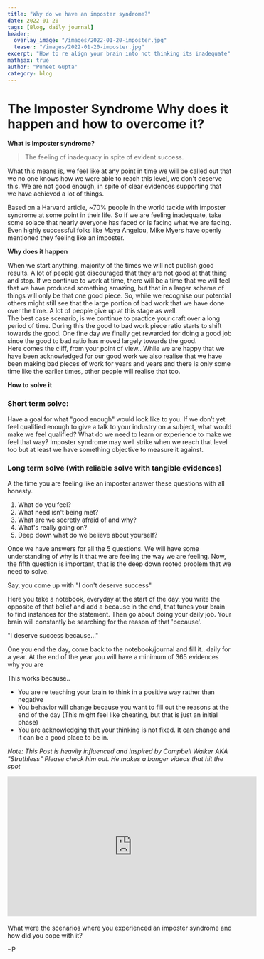 ```yaml
---
title: "Why do we have an imposter syndrome?"
date: 2022-01-20
tags: [Blog, daily journal]
header:
  overlay_image: "/images/2022-01-20-imposter.jpg"
  teaser: "/images/2022-01-20-imposter.jpg"
excerpt: "How to re align your brain into not thinking its inadequate"
mathjax: true
author: "Puneet Gupta"
category: blog
---
```



# The Imposter Syndrome Why does it happen and how to overcome it?

**What is Imposter syndrome?**<br />
>The feeling of inadequacy in spite of evident success.

What this means is, we feel like at any point in time we will be called out that we no one knows how we were able to reach this level, we don't deserve this. We are not good enough, in spite of clear evidences supporting that we have achieved a lot of things.

Based on a Harvard article, ~70% people in the world tackle with imposter syndrome at some point in their life. So if we are feeling inadequate, take some solace that nearly everyone has faced or is facing what we are facing. Even highly successful folks like Maya Angelou, Mike Myers have openly mentioned they feeling like an imposter.

**Why does it happen**

When we start anything, majority of the times we will not publish good results. A lot of people get discouraged that they are not good at that thing and stop. If we continue to work at time, there will be a time that we will feel that we have produced something amazing, but that in a larger scheme of things will only be that one good piece. So, while we recognise our potential others might still see that the large portion of bad work that we have done over the time. A lot of people give up at this stage as well. <br />
The best case scenario, is we continue to practice your craft over a long period of time. During this the good to bad work piece ratio starts to shift towards the good. One fine day we finally get rewarded for doing a good job since the good to bad ratio has moved largely towards the good.<br />
Here comes the cliff, from your point of view.. While we are happy that we have been acknowledged for our good work we also realise that we have been making bad pieces of work for years and years and there is only some time like the earlier times, other people will realise that too.

<!-- <image of your POV and people's POV> -->

**How to solve it**

### Short term solve:
Have a goal for what "good enough" would look like to you. If we don’t yet feel qualified enough to give a talk to your industry on a subject, what would make we feel qualified? What do we need to learn or experience to make we feel that way? Imposter syndrome may well strike when we reach that level too but at least we have something objective to measure it against.

### Long term solve (with reliable solve with tangible evidences)

A the time you are feeling like an imposter answer these questions with all honesty.

1. What do you feel?
2. What need isn't being met?
3. What are we secretly afraid of and why?
4. What's really going on?
5. Deep down what do we believe about yourself?

Once we have answers for all the 5 questions. We will have some understanding of why is it that we are feeling the way we are feeling. Now, the fifth question is important, that is the deep down rooted problem that we need to solve.

Say, you come up with "I don't deserve success"

Here you take a notebook, everyday at the start of the day, you write the opposite of that belief and add a because in the end, that tunes your brain to find instances for the statement. Then go about doing your daily job. Your brain will constantly be searching for the reason of that 'because'.

"I deserve success because..."

One you end the day, come back to the notebook/journal and fill it.. daily for a year. At the end of the year you will have a minimum of 365 evidences why you are <the thing that you added you are not>


This works because..
* You are re teaching your brain to think in a positive way rather than negative
* You behavior will change because you want to fill out the reasons at the end of the day (This might feel like cheating, but that is just an initial phase)
* You are acknowledging that your thinking is not fixed. It can change and it can be a good place to be in.

*Note:
This Post is heavily influenced and inspired by Campbell Walker AKA "Struthless" Please check him out. He makes a banger videos that hit the spot*

<iframe width="560" height="315" src="https://www.youtube.com/embed/VHkfEoc-3mk" title="YouTube video player" frameborder="0" allow="accelerometer; autoplay; clipboard-write; encrypted-media; gyroscope; picture-in-picture" allowfullscreen></iframe>

<br />
<br />
What were the scenarios where you experienced an imposter syndrome and how did you cope with it?

~P

<!-- https://www.forbes.com/sites/forbesbusinesscouncil/2021/08/24/3-keys-to-shattering-your-imposter-syndrome/?sh=25d632122043 -->
<!-- https://www.forbes.com/sites/forbeshumanresourcescouncil/2022/01/19/three-things-to-do-when-imposter-syndrome-strikes/?sh=62f4e5ee6c63 -->
